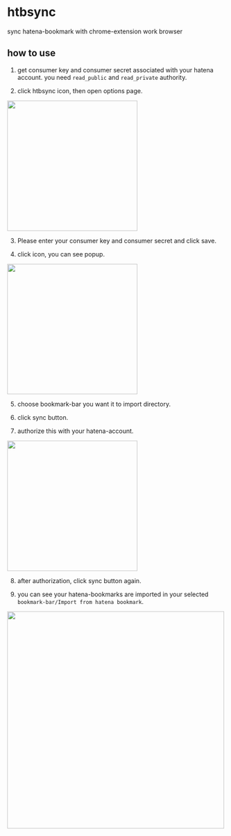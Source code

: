 # htbsync
sync hatena-bookmark with chrome-extension work browser

## how to use
1. get consumer key and consumer secret associated with your hatena account. you need `read_public` and `read_private` authority.

2. click htbsync icon, then open options page.
<img src="https://user-images.githubusercontent.com/31027514/69058247-a6cadf80-0a56-11ea-86fd-0e8ec0519b98.png" width="300">


3. Please enter your consumer key and consumer secret and click save.

4. click icon, you can see popup.

<img src="https://user-images.githubusercontent.com/31027514/69058899-dd552a00-0a57-11ea-8abd-720f798fbf06.png" width="300">

5. choose bookmark-bar you want it to import directory.

6. click sync button.

7. authorize this with your hatena-account.

<img src="https://user-images.githubusercontent.com/31027514/69059106-3cb33a00-0a58-11ea-9c7f-f847cd57ada5.png" width="300">

8. after authorization, click sync button again.

9. you can see your hatena-bookmarks are imported in your selected `bookmark-bar/Import from hatena bookmark`.

<img src="https://user-images.githubusercontent.com/31027514/69059507-04602b80-0a59-11ea-8067-7808520ccf45.png" width="500">
